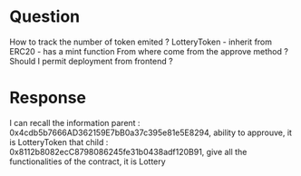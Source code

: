 # Question
How to track the number of token emited ? 
	LotteryToken 
		- inherit from ERC20
		- has a mint function
From where come from the approve method ?	
Should I permit deployment from frontend ?

# Response
I can recall the information
parent : 0x4cdb5b7666AD362159E7bB0a37c395e81e5E8294, ability to approuve, it is LotteryToken that 
child : 0x8112b8082ecC8798086245fe31b0438adf120B91, give all the functionalities of the contract, it is Lottery




